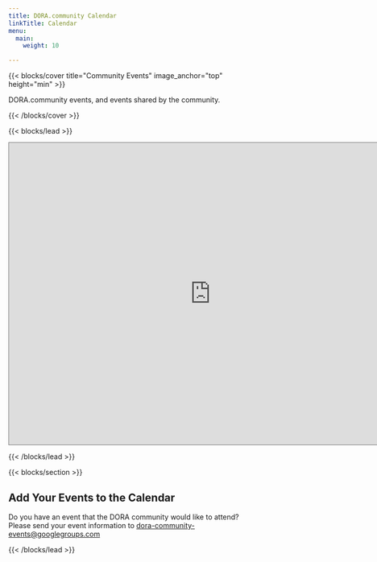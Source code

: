 ```yaml
---
title: DORA.community Calendar
linkTitle: Calendar
menu:
  main:
    weight: 10

---
```


{{< blocks/cover title="Community Events" image_anchor="top" height="min" >}}

<p class="lead mt-5">DORA.community events, and events shared by the community.
</p>

{{< /blocks/cover >}}



{{< blocks/lead >}}



<div class="center"></div><iframe src="https://calendar.google.com/calendar/embed?height=600&wkst=1&bgcolor=%23E67C73&ctz=UTC&showNav=0&showTitle=0&showCalendars=1&src=ZTNmYmQ3NzY3ZDcxYWM2MDE3ZTJhYTZmOTBkYmRjZDNhYWNhZDg4MDkyNTllZGQ4NGEzNTgzZTVkZTMzYzViNkBncm91cC5jYWxlbmRhci5nb29nbGUuY29t&color=%238E24AA" style="border:solid 1px #777" width="800" height="600" frameborder="0" scrolling="no"></iframe><div></div>

{{< /blocks/lead >}}

{{< blocks/section >}}

## Add Your Events to the Calendar

Do you have an event that the DORA community would like to attend?  Please send your event information to dora-community-events@googlegroups.com

{{< /blocks/lead >}}
